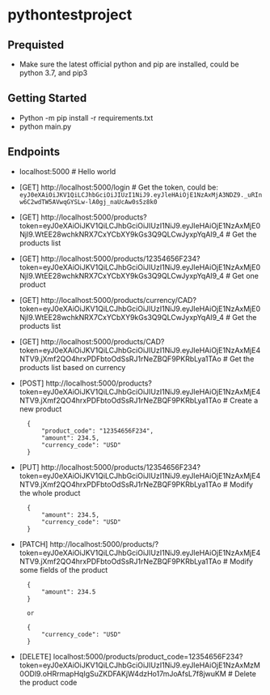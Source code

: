 # pythontestproject
## Prequisted
- Make sure the latest official python and pip are installed, could be python 3.7, and pip3
## Getting Started
- Python -m pip install -r requirements.txt
- python main.py
## Endpoints
- localhost:5000  # Hello world
- [GET] http://localhost:5000/login  # Get the token, could be: `eyJ0eXAiOiJKV1QiLCJhbGciOiJIUzI1NiJ9.eyJleHAiOjE1NzAxMjA3NDZ9._uRInw6C2wdTW5AVwqGYSLw-lA0gj_naUcAw0s5z8k0`
- [GET] http://localhost:5000/products?token=eyJ0eXAiOiJKV1QiLCJhbGciOiJIUzI1NiJ9.eyJleHAiOjE1NzAxMjE0Njl9.WtEE28wchkNRX7CxYCbXY9kGs3Q9QLCwJyxpYqAI9_4  # Get the products list
- [GET] http://localhost:5000/products/12354656F234?token=eyJ0eXAiOiJKV1QiLCJhbGciOiJIUzI1NiJ9.eyJleHAiOjE1NzAxMjE0Njl9.WtEE28wchkNRX7CxYCbXY9kGs3Q9QLCwJyxpYqAI9_4  # Get one product
- [GET] http://localhost:5000/products/currency/CAD?token=eyJ0eXAiOiJKV1QiLCJhbGciOiJIUzI1NiJ9.eyJleHAiOjE1NzAxMjE0Njl9.WtEE28wchkNRX7CxYCbXY9kGs3Q9QLCwJyxpYqAI9_4  # Get the products list
- [GET] http://localhost:5000/products/CAD?token=eyJ0eXAiOiJKV1QiLCJhbGciOiJIUzI1NiJ9.eyJleHAiOjE1NzAxMjE4NTV9.jXmf2QO4hrxPDFbtoOdSsRJ1rNeZBQF9PKRbLya1TAo  # Get the products list based on currency
- [POST] http://localhost:5000/products?token=eyJ0eXAiOiJKV1QiLCJhbGciOiJIUzI1NiJ9.eyJleHAiOjE1NzAxMjE4NTV9.jXmf2QO4hrxPDFbtoOdSsRJ1rNeZBQF9PKRbLya1TAo  # Create a new product
        
        {
            "product_code": "12354656F234",
            "amount": 234.5,
            "currency_code": "USD"
        }
        
- [PUT] http://localhost:5000/products/12354656F234?token=eyJ0eXAiOiJKV1QiLCJhbGciOiJIUzI1NiJ9.eyJleHAiOjE1NzAxMjE4NTV9.jXmf2QO4hrxPDFbtoOdSsRJ1rNeZBQF9PKRbLya1TAo  # Modify the whole product
        
        {
            "amount": 234.5,
            "currency_code": "USD"
        }
- [PATCH] http://localhost:5000/products/?token=eyJ0eXAiOiJKV1QiLCJhbGciOiJIUzI1NiJ9.eyJleHAiOjE1NzAxMjE4NTV9.jXmf2QO4hrxPDFbtoOdSsRJ1rNeZBQF9PKRbLya1TAo  # Modify some fields of the product
        
        {
            "amount": 234.5
        }
        
        or
        
        {
            "currency_code": "USD"
        }
- [DELETE] localhost:5000/products/product_code=12354656F234?token=eyJ0eXAiOiJKV1QiLCJhbGciOiJIUzI1NiJ9.eyJleHAiOjE1NzAxMzM0ODl9.oHRrmapHqIgSuZKDFAKjW4dzHo17mJoAfsL7f8jwuKM  # Delete the product code